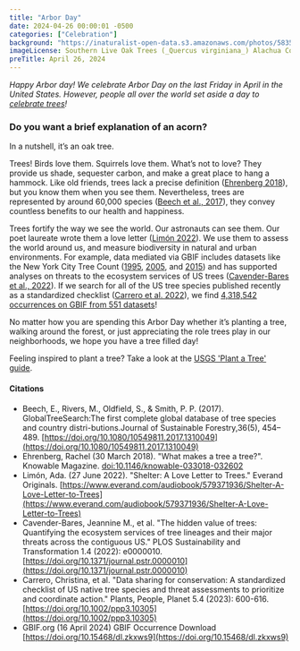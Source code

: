 ```yaml
---
title: "Arbor Day" 
date: 2024-04-26 00:00:01 -0500 
categories: ["Celebration"] 
background: "https://inaturalist-open-data.s3.amazonaws.com/photos/58356780/large.jpg"
imageLicense: Southern Live Oak Trees (_Quercus virginiana_) Alachua County, FL, USA. by Kent McFarland via [iNaturalist](https://www.inaturalist.org/photos/58356780), [CC0](https://creativecommons.org/publicdomain/zero/1.0/)
preTitle: April 26, 2024
---
```


_Happy Arbor day! We celebrate Arbor Day on the last Friday in April in the United States.  However, people all over the world set aside a day to [celebrate trees](https://en.wikipedia.org/wiki/Arbor_Day)!_

### Do you want a brief explanation of an acorn?

In a nutshell, it’s an oak tree.

Trees! Birds love them. Squirrels love them. What’s not to love? They provide us shade, sequester carbon, and make a great place to hang a hammock. Like old friends, trees lack a precise definition ([Ehrenberg 2018](https://doi.org/10.1146/knowable-033018-032602)), but you know them when you see them.  Nevertheless, trees are represented by around 60,000 species ([Beech et al., 2017](https://doi.org/10.1080/10549811.2017.1310049)), they convey countless benefits to our health and happiness.

Trees fortify the way we see the world. Our astronauts can see them. Our poet laureate wrote them a love letter ([Limón 2022](https://www.everand.com/audiobook/579371936/Shelter-A-Love-Letter-to-Trees )). We use them to assess the world around us, and measure biodiversity in natural and urban environments. For example, data mediated via GBIF includes datasets like the New York City Tree Count ([1995](https://www.gbif.org/dataset/5f06e39d-81cf-4606-8891-6db72600231b), [2005](https://www.gbif.org/dataset/c4e1739b-e225-4773-b2ca-b9dd90846c62), and [2015](https://www.gbif.org/dataset/d1e9202b-7300-4712-868c-d25133fb6f08)) and has supported analyses on threats to the ecosystem services of US trees ([Cavender-Bares et al., 2022](https://doi.org/10.1371/journal.pstr.0000010)). If we search for all of the US tree species published recently as a standardized checklist ([Carrero et al. 2022](https://doi.org/10.1002/ppp3.10305)), we find [4,318,542 occurrences on GBIF from 551 datasets](https://doi.org/10.15468/dl.zkxws9)!

No matter how you are spending this Arbor Day whether it’s planting a tree, walking around the forest, or just appreciating the role trees play in our neighborhoods, we hope you have a tree filled day!

Feeling inspired to plant a tree?  Take a look at the [USGS 'Plant a Tree' guide](https://www.usgs.gov/educational-resources/plant-tree).

#### Citations

- Beech, E., Rivers, M., Oldfield, S., & Smith, P. P. (2017). GlobalTreeSearch:The first complete global database of tree species and country distri-butions.Journal of Sustainable Forestry,36(5), 454–489. [https://doi.org/10.1080/10549811.2017.1310049](https://doi.org/10.1080/10549811.2017.1310049)
- Ehrenberg, Rachel (30 March 2018). "What makes a tree a tree?". Knowable Magazine. [doi:10.1146/knowable-033018-032602](https://doi.org/10.1146/knowable-033018-032602)
- Limón, Ada. (27 June 2022). "Shelter: A Love Letter to Trees." Everand Originals. [https://www.everand.com/audiobook/579371936/Shelter-A-Love-Letter-to-Trees](https://www.everand.com/audiobook/579371936/Shelter-A-Love-Letter-to-Trees)
- Cavender-Bares, Jeannine M., et al. "The hidden value of trees: Quantifying the ecosystem services of tree lineages and their major threats across the contiguous US." PLOS Sustainability and Transformation 1.4 (2022): e0000010. [https://doi.org/10.1371/journal.pstr.0000010](https://doi.org/10.1371/journal.pstr.0000010)
- Carrero, Christina, et al. "Data sharing for conservation: A standardized checklist of US native tree species and threat assessments to prioritize and coordinate action." Plants, People, Planet 5.4 (2023): 600-616. [https://doi.org/10.1002/ppp3.10305](https://doi.org/10.1002/ppp3.10305)
- GBIF.org (16 April 2024) GBIF Occurrence Download [https://doi.org/10.15468/dl.zkxws9](https://doi.org/10.15468/dl.zkxws9)